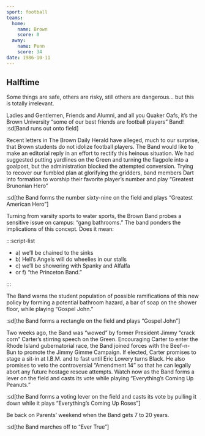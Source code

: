 ```yaml
---
sport: football
teams:
  home:
    name: Brown
    score: 0
  away:
    name: Penn
    score: 34
date: 1986-10-11
---
```


## Halftime

Some things are safe, others are risky, still others are dangerous... but this is totally irrelevant.

Ladies and Gentlemen, Friends and Alumni, and all you Quaker Oafs, it’s the Brown University “some of our best friends are football players” Band! :sd[Band runs out onto field]

Recent letters in The Brown Daily Herald have alleged, much to our surprise, that Brown students do not idolize football players. The Band would like to make an editorial reply in an effort to rectify this heinous situation. We had suggested putting yardlines on the Green and turning the flagpole into a goalpost, but the administration blocked the attempted conversion. Trying to recover our fumbled plan at glorifying the gridders, band members Dart into formation to worship their favorite player’s number and play “Greatest Brunonian Hero”

:sd[the Band forms the number sixty-nine on the field and plays “Greatest American Hero”]

Turning from varsity sports to water sports, the Brown Band probes a sensitive issue on campus: “gang bathrooms.” The band ponders the implications of this concept. Does it mean:

:::script-list

- a) we’ll be chained to the sinks
- b) Hell’s Angels will do wheelies in our stalls
- c) we’ll be showering with Spanky and Alfalfa
- or f) “the Princeton Band.”

:::

The Band warns the student population of possible ramifications of this new policy by forming a potential bathroom hazard, a bar of soap on the shower floor, while playing “Gospel John.”

:sd[the Band forms a rectangle on the field and plays “Gospel John”]

Two weeks ago, the Band was “wowed” by former President Jimmy “crack corn” Carter’s stirring speech on the Green. Encouraging Carter to enter the Rhode Island gubernatorial race, the Band joined forces with the Beef-n-Bun to promote the Jimmy Gimme Campaign. If elected, Carter promises to stage a sit-in at I.B.M. and to fast until Eric Lowery turns Black. He also promises to veto the controversial “Amendment 14” so that he can legally abort any future hostage rescue attempts. Watch now as the Band forms a lever on the field and casts its vote while playing “Everything’s Coming Up Peanuts.”

:sd[the Band forms a voting lever on the field and casts its vote by pulling it down while it plays “Everything’s Coming Up Roses”]

Be back on Parents’ weekend when the Band gets 7 to 20 years.

:sd[the Band marches off to “Ever True”]
